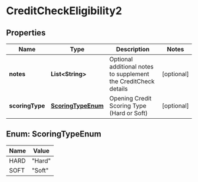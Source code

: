 
# CreditCheckEligibility2

## Properties
Name | Type | Description | Notes
------------ | ------------- | ------------- | -------------
**notes** | **List&lt;String&gt;** | Optional additional notes to supplement the CreditCheck details |  [optional]
**scoringType** | [**ScoringTypeEnum**](#ScoringTypeEnum) | Opening Credit Scoring Type (Hard or Soft) |  [optional]


<a name="ScoringTypeEnum"></a>
## Enum: ScoringTypeEnum
Name | Value
---- | -----
HARD | &quot;Hard&quot;
SOFT | &quot;Soft&quot;



